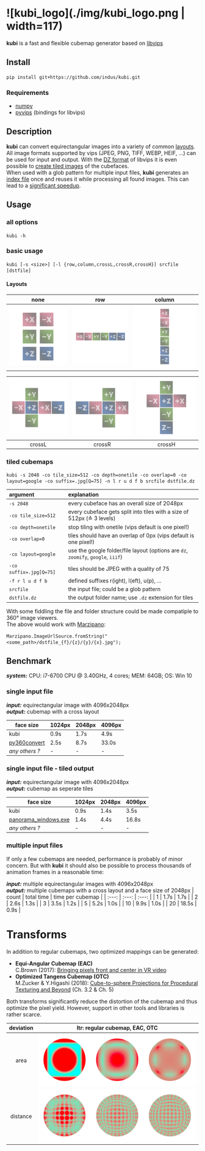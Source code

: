 # ![kubi_logo](./img/kubi_logo.png | width=117)

**kubi** is a fast and flexible cubemap generator based on [libvips](https://libvips.github.io/libvips/)

## Install

``` shell
pip install git+https://github.com/indus/kubi.git
```
### Requirements
- [numpy](https://numpy.org/)
- [pyvips](https://libvips.github.io/pyvips/) (bindings for libvips)

## Description

**kubi** can convert equirectangular images into a variety of common [layouts](#layouts). All image formats supported by vips (JPEG, PNG, TIFF, WEBP, HEIF, ...) can be used for input and output. With the [DZ format](https://libvips.github.io/libvips/API/current/Making-image-pyramids.md.html) of libvips it is even possible to [create tiled images](#tiled-cubemaps) of the cubefaces.   
When used with a glob pattern for multiple input files, **kubi** generates an [index file](https://libvips.github.io/libvips/API/current/libvips-resample.html#vips-mapim) once and reuses it while processing all found images. This can lead to a [significant speedup](#multiple-input-files). 

## Usage
### all options
``` shell
kubi -h
```

### basic usage
``` shell
kubi [-s <size>] [-l {row,column,crossL,crossR,crossH}] srcfile [dstfile]
```

#### Layouts

| none   | row    | column |
| :---:  | :---:  | :---:  |
| ![none](./img/kubi_layouts_none.png "none") | ![row](./img/kubi_layouts_row.png "row") | ![column](./img/kubi_layouts_column.png "column") |

| ![crossL](./img/kubi_layouts_crossL.png "crossL") | ![crossR](./img/kubi_layouts_crossR.png "crossR") | ![crossH](./img/kubi_layouts_crossH.png "crossH") |
| :---:  | :---:  | :---:  |
| crossL | crossR | crossH |

### tiled cubemaps
``` shell
kubi -s 2048 -co tile_size=512 -co depth=onetile -co overlap=0 -co layout=google -co suffix=.jpg[Q=75] -n l r u d f b srcfile dstfile.dz
```
| argument | explanation |
| :--- | :--- |
| ```-s 2048```              | every cubeface has an overall size of 2048px |
| ```-co tile_size=512```    | every cubeface gets split into tiles with a size of 512px (≙ 3 levels) |
| ```-co depth=onetile```    | stop tiling with onetile (vips default is one pixel!) |
| ```-co overlap=0```        | tiles should have an overlap of 0px (vips default is one pixel!) |
| ```-co layout=google```    | use the google folder/file layout (options are ```dz```, ```zoomify```, ```google```, ```iiif```) |
| ```-co suffix=.jpg[Q=75]```| tiles should be JPEG with a quality of 75 |
| ```-f r l u d f b```       | defined suffixes r(ight), l(eft), u(p), ... |
| ```srcfile```              | the input file; could be a glob pattern |
| ```dstfile.dz```           | the output folder name; use ```.dz``` extension for tiles |

With some fiddling the file and folder structure could be made compatiple to 360° image viewers.   
The above would work with [Marzipano](https://www.marzipano.net/):
``` JS
Marzipano.ImageUrlSource.fromString("<some_path>/dstfile_{f}/{z}/{y}/{x}.jpg");
```

## Benchmark

***system:*** CPU: i7-6700 CPU @ 3.40GHz, 4 cores; MEM: 64GB; OS: Win 10  

### single input file   
***input:*** equirectangular image with 4096x2048px   
***output:*** cubemap with a cross layout

| face size | 1024px | 2048px | 4096px |
| ---| --- | --- | --- |
| kubi                                                   | 0.9s | 1.7s | 4.9s  |
| [py360convert](https://pypi.org/project/py360convert/) | 2.5s | 8.7s | 33.0s |
| *any others ?* | - | - | - |

### single input file - tiled output 
***input:*** equirectangular image with 4096x2048px   
***output:*** cubemap as seperate tiles

| face size | 1024px | 2048px | 4096px |
| ---| --- | --- | --- |
| kubi                                                   | 0.9s | 1.4s | 3.5s  |
| [panorama_windows.exe](https://github.com/blackironj/panorama) | 1.4s | 4.4s | 16.8s |
| *any others ?* | - | - | - |

### multiple input files
If only a few cubemaps are needed, performance is probably of minor concern. But with **kubi** it should also be possible to process thousands of animation frames in a reasonable time:

***input:*** multiple equirectangular images with 4096x2048px   
***output:*** multiple cubemaps with a cross layout and a face size of 2048px
| count | total time | time per cubemap |
| :---: | :---: | :---: |
| 1  | 1.7s  | 1.7s |
| 2  | 2.6s  | 1.3s |
| 3  | 3.5s  | 1.2s |
| 5  | 5.2s  | 1.0s |
| 10 | 9.9s  | 1.0s |
| 20 | 18.5s | 0.9s |

# Transforms
In addition to regular cubemaps, two optimized mappings can be generated:
- **Equi-Angular Cubemap (EAC)**   
C.Brown (2017): [Bringing pixels front and center in VR video](https://blog.google/products/google-ar-vr/bringing-pixels-front-and-center-vr-video/) 
- **Optimized Tangens Cubemap (OTC)**   
M.Zucker & Y.Higashi (2018): [Cube-to-sphere Projections for Procedural Texturing and Beyond](http://jcgt.org/published/0007/02/01/paper.pdf) (Ch. 3.2 & Ch. 5)  

Both transforms significantly reduce the distortion of the cubemap and thus optimize the pixel yield. However, support in other tools and libraries is rather scarce.

| deviation  | ltr: regular cubemap, EAC, OTC  |
| :---:  | :---:  |
| area | ![error_area](./img/error_area.png "error_area") 
| distance | ![error_distance](./img/error_distance.png "error_distance") 